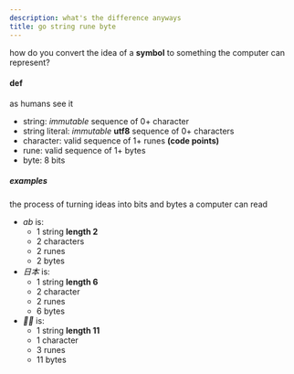 ```yaml
---
description: what's the difference anyways
title: go string rune byte
---
```

how do you convert the idea of a **symbol**
to something the computer can represent?

#### def

as humans see it

- string: _immutable_ sequence of 0+ character
- string literal: _immutable_ **utf8** sequence of 0+ characters
- character: valid sequence of 1+ runes **(code points)**
- rune: valid sequence of 1+ bytes
- byte: 8 bits

##### examples

the process of turning ideas into bits and bytes a computer can read

- _ab_ is:
  - 1 string **length 2**
  - 2 characters
  - 2 runes
  - 2 bytes
- _日本_ is:
  - 1 string **length 6**
  - 2 character
  - 2 runes
  - 6 bytes
- _👩‍🏫_ is:
  - 1 string **length 11**
  - 1 character
  - 3 runes
  - 11 bytes
